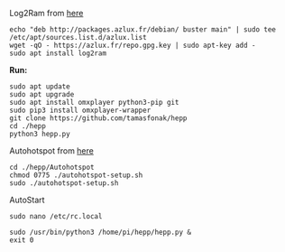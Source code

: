 Log2Ram from [here](https://github.com/azlux/log2ram)
```
echo "deb http://packages.azlux.fr/debian/ buster main" | sudo tee /etc/apt/sources.list.d/azlux.list
wget -qO - https://azlux.fr/repo.gpg.key | sudo apt-key add -
sudo apt install log2ram
```
**Run:**
```
sudo apt update
sudo apt upgrade
sudo apt install omxplayer python3-pip git
sudo pip3 install omxplayer-wrapper
git clone https://github.com/tamasfonak/hepp
cd ./hepp
python3 hepp.py
```
Autohotspot from [here](https://www.raspberryconnect.com/projects/65-raspberrypi-hotspot-accesspoints/183-raspberry-pi-automatic-hotspot-and-static-hotspot-installer)
```
cd ./hepp/Autohotspot
chmod 0775 ./autohotspot-setup.sh
sudo ./autohotspot-setup.sh
```
AutoStart
```
sudo nano /etc/rc.local

sudo /usr/bin/python3 /home/pi/hepp/hepp.py &
exit 0
```
